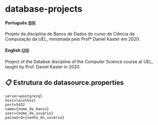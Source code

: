 # database-projects

#### Português :brazil:
Projeto da disciplina de Banco de Dados do curso de Ciência da Computação da UEL, ministrada pelo Profº Daniel Kaster em 2020.

#### English :us:
Project of the Databse discipline of the Computer Science course at UEL, taught by Prof. Daniel Kaster in 2020.


## 📋 Estrutura do datasource.properties
    server=postgresql
    host=localhost
    port=5432
    name={nome_do_banco}
    user={nome_do_usuário}
    password={senha_do_usuário}
